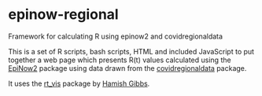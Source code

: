 # epinow-regional
 Framework for calculating R using epinow2 and covidregionaldata

This is a set of R scripts, bash scripts, HTML and included JavaScript to
put together a web page which presents R(t) values calculated using
the [EpiNow2](https://epiforecasts.io/EpiNow2) package using data drawn
from the [covidregionaldata](https://epiforecasts.io/covidregionaldata)
package.

It uses the [rt_vis](https://github.com/hamishgibbs/rt_vis)
package by [Hamish Gibbs](https://www.lshtm.ac.uk/aboutus/people/gibbs.hamish).
